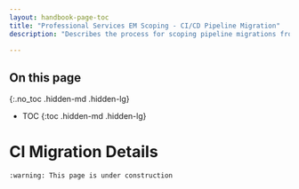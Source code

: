 ```yaml
---
layout: handbook-page-toc
title: "Professional Services EM Scoping - CI/CD Pipeline Migration"
description: "Describes the process for scoping pipeline migrations from other CI/CD systems to GitLab"

---
```


## On this page
{:.no_toc .hidden-md .hidden-lg}

- TOC
{:toc .hidden-md .hidden-lg}

# CI Migration Details

`:warning: This page is under construction`








